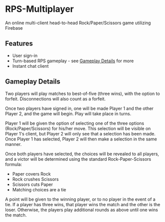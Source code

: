 # RPS-Multiplayer
An online multi-client head-to-head Rock/Paper/Scissors game utilizing Firebase

## Features
* User sign-in
* Turn-based RPS gameplay - see [Gameplay Details](#gameplay-details) for more
* Instant chat client

## Gameplay Details

Two players will play matches to best-of-five (three wins), with the option to forfeit. Disconnections will also count as a forfeit.

Once two players have signed in, one will be made Player 1 and the other Player 2, and the game will begin. Play will take place in turns.

Player 1 will be given the option of selecting one of the three options (Rock/Paper/Scissors) for his/her move. This selection will be visible on Player 1's client, but Player 2 will only see that a selection has been made. Once Player 1 has selected, Player 2 will then make a selection in the same manner.

Once both players have selected, the choices will be revealed to all players, and a victor will be determined using the standard Rock-Paper-Scissors formula:
* Paper covers Rock
* Rock crushes Scissors
* Scissors cuts Paper
* Matching choices are a tie

A point will be given to the winning player, or to no player in the event of a tie. If a player has three wins, that player wins the match and the other is the loser. Otherwise, the players play additional rounds as above until one wins the match.